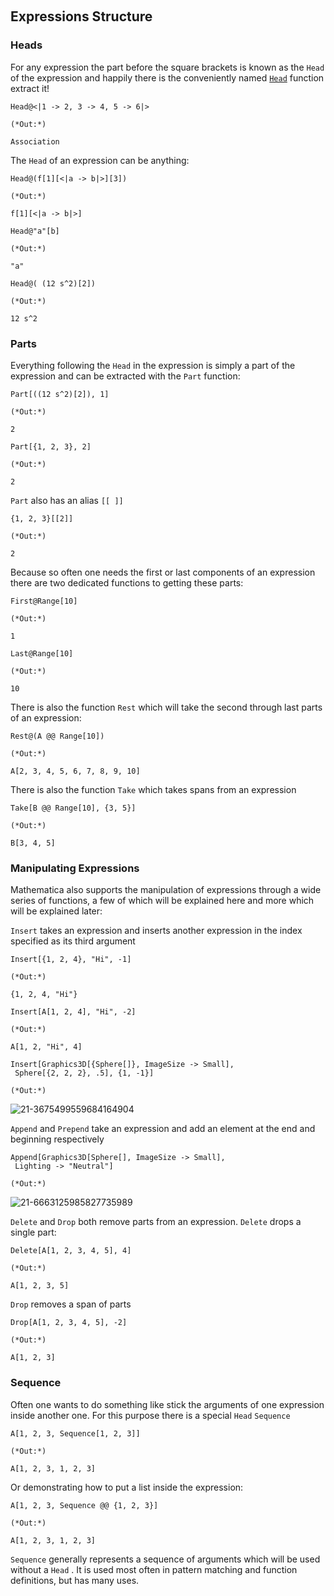 <a id="expressions-structure" style="width:0;height:0;margin:0;padding:0;">&zwnj;</a>

## Expressions Structure

### Heads

For any expression the part before the square brackets is known as the  ```Head```  of the expression and happily there is the conveniently named  [```Head```](https://reference.wolfram.com/language/ref/Head.html)  function extract it!

	Head@<|1 -> 2, 3 -> 4, 5 -> 6|>

	(*Out:*)
	
	Association

The  ```Head```  of an expression can be anything:

	Head@(f[1][<|a -> b|>][3])

	(*Out:*)
	
	f[1][<|a -> b|>]

	Head@"a"[b]

	(*Out:*)
	
	"a"

	Head@( (12 s^2)[2])

	(*Out:*)
	
	12 s^2

### Parts

Everything following the  ```Head```  in the expression is simply a part of the expression and can be extracted with the  ```Part```  function:

	Part[((12 s^2)[2]), 1]

	(*Out:*)
	
	2

	Part[{1, 2, 3}, 2]

	(*Out:*)
	
	2

```Part```  also has an alias  ```[[ ]]```

	{1, 2, 3}[[2]]

	(*Out:*)
	
	2

Because so often one needs the first or last components of an expression there are two dedicated functions to getting these parts:

	First@Range[10]

	(*Out:*)
	
	1

	Last@Range[10]

	(*Out:*)
	
	10

There is also the function  ```Rest```  which will take the second through last parts of an expression:

	Rest@(A @@ Range[10])

	(*Out:*)
	
	A[2, 3, 4, 5, 6, 7, 8, 9, 10]

There is also the function  ```Take```  which takes spans from an expression

	Take[B @@ Range[10], {3, 5}]

	(*Out:*)
	
	B[3, 4, 5]

### Manipulating Expressions

Mathematica also supports the manipulation of expressions through a wide series of functions, a few of which will be explained here and more which will be explained later:

```Insert```  takes an expression and inserts another expression in the index specified as its third argument

	Insert[{1, 2, 4}, "Hi", -1]

	(*Out:*)
	
	{1, 2, 4, "Hi"}

	Insert[A[1, 2, 4], "Hi", -2]

	(*Out:*)
	
	A[1, 2, "Hi", 4]

	Insert[Graphics3D[{Sphere[]}, ImageSize -> Small], 
	 Sphere[{2, 2, 2}, .5], {1, -1}]

	(*Out:*)
	
![21-3675499559684164904](../../img/21-3675499559684164904.png)

```Append```  and  ```Prepend```  take an expression and add an element at the end and beginning respectively

	Append[Graphics3D[Sphere[], ImageSize -> Small], 
	 Lighting -> "Neutral"]

	(*Out:*)
	
![21-6663125985827735989](../../img/21-6663125985827735989.png)

```Delete```  and  ```Drop```  both remove parts from an expression.  ```Delete```  drops a single part:

	Delete[A[1, 2, 3, 4, 5], 4]

	(*Out:*)
	
	A[1, 2, 3, 5]

```Drop```  removes a span of parts

	Drop[A[1, 2, 3, 4, 5], -2]

	(*Out:*)
	
	A[1, 2, 3]

### Sequence

Often one wants to do something like stick the arguments of one expression inside another one. For this purpose there is a special  ```Head```   ```Sequence```

	A[1, 2, 3, Sequence[1, 2, 3]]

	(*Out:*)
	
	A[1, 2, 3, 1, 2, 3]

Or demonstrating how to put a list inside the expression:

	A[1, 2, 3, Sequence @@ {1, 2, 3}]

	(*Out:*)
	
	A[1, 2, 3, 1, 2, 3]

```Sequence```  generally represents a sequence of arguments which will be used without a  ```Head``` . It is used most often in pattern matching and function definitions, but has many uses.